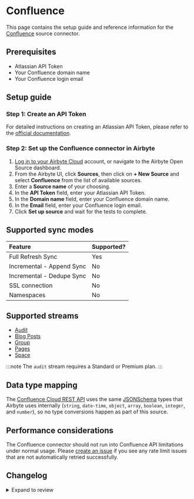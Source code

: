 # Confluence

This page contains the setup guide and reference information for the
[Confluence](https://www.atlassian.com/software/confluence) source connector.

## Prerequisites

- Atlassian API Token
- Your Confluence domain name
- Your Confluence login email

## Setup guide

### Step 1: Create an API Token

For detailed instructions on creating an Atlassian API Token, please refer to the
[official documentation](https://support.atlassian.com/atlassian-account/docs/manage-api-tokens-for-your-atlassian-account/).

### Step 2: Set up the Confluence connector in Airbyte

1. [Log in to your Airbyte Cloud](https://cloud.airbyte.com/workspaces) account, or navigate to the Airbyte Open Source dashboard.
2. From the Airbyte UI, click **Sources**, then click on **+ New Source** and select **Confluence** from the list of available sources.
3. Enter a **Source name** of your choosing.
4. In the **API Token** field, enter your Atlassian API Token.
5. In the **Domain name** field, enter your Confluence domain name.
6. In the **Email** field, enter your Confluence login email.
7. Click **Set up source** and wait for the tests to complete.

## Supported sync modes

| Feature                   | Supported? |
| :------------------------ | :--------- |
| Full Refresh Sync         | Yes        |
| Incremental - Append Sync | No         |
| Incremental - Dedupe Sync | No         |
| SSL connection            | No         |
| Namespaces                | No         |

## Supported streams

- [Audit](https://developer.atlassian.com/cloud/confluence/rest/api-group-audit/#api-wiki-rest-api-audit-get)
- [Blog Posts](https://developer.atlassian.com/cloud/confluence/rest/v2/api-group-blog-post/#api-blogposts-get)
- [Group](https://developer.atlassian.com/cloud/confluence/rest/api-group-group/#api-wiki-rest-api-group-get)
- [Pages](https://developer.atlassian.com/cloud/confluence/rest/v2/api-group-page/#api-pages-get)
- [Space](https://developer.atlassian.com/cloud/confluence/rest/v2/api-group-space/#api-spaces-get)

:::note
The `audit` stream requires a Standard or Premium plan.
:::

## Data type mapping

The [Confluence Cloud REST API](https://developer.atlassian.com/cloud/confluence/rest/v1/intro/#about) uses the same [JSONSchema](https://json-schema.org/understanding-json-schema/reference/index.html) types that Airbyte uses internally \(`string`, `date-time`, `object`, `array`, `boolean`, `integer`, and `number`\), so no type conversions happen as part of this source.

## Performance considerations

The Confluence connector should not run into Confluence API limitations under normal usage. Please [create an issue](https://github.com/airbytehq/airbyte/issues) if you see any rate limit issues that are not automatically retried successfully.

## Changelog

<details>
  <summary>Expand to review</summary>

| Version | Date       | Pull Request                                             | Subject                                                                         |
| :------ | :--------- | :------------------------------------------------------- | :------------------------------------------------------------------------------ |
| 1.0.16 | 2025-08-09 | [64777](https://github.com/airbytehq/airbyte/pull/64777) | Update dependencies |
| 1.0.15 | 2025-08-02 | [64318](https://github.com/airbytehq/airbyte/pull/64318) | Update dependencies |
| 1.0.14 | 2025-07-26 | [63958](https://github.com/airbytehq/airbyte/pull/63958) | Update dependencies |
| 1.0.13 | 2025-07-19 | [63597](https://github.com/airbytehq/airbyte/pull/63597) | Update dependencies |
| 1.0.12 | 2025-07-12 | [63027](https://github.com/airbytehq/airbyte/pull/63027) | Update dependencies |
| 1.0.11 | 2025-07-05 | [62797](https://github.com/airbytehq/airbyte/pull/62797) | Update dependencies |
| 1.0.10 | 2025-06-28 | [62380](https://github.com/airbytehq/airbyte/pull/62380) | Update dependencies |
| 1.0.9 | 2025-06-22 | [61996](https://github.com/airbytehq/airbyte/pull/61996) | Update dependencies |
| 1.0.8 | 2025-06-14 | [61176](https://github.com/airbytehq/airbyte/pull/61176) | Update dependencies |
| 1.0.7 | 2025-05-24 | [60406](https://github.com/airbytehq/airbyte/pull/60406) | Update dependencies |
| 1.0.6 | 2025-05-10 | [59921](https://github.com/airbytehq/airbyte/pull/59921) | Update dependencies |
| 1.0.5 | 2025-05-03 | [59442](https://github.com/airbytehq/airbyte/pull/59442) | Update dependencies |
| 1.0.4 | 2025-04-26 | [58851](https://github.com/airbytehq/airbyte/pull/58851) | Update dependencies |
| 1.0.3 | 2025-04-19 | [58320](https://github.com/airbytehq/airbyte/pull/58320) | Update dependencies |
| 1.0.2 | 2025-04-12 | [57774](https://github.com/airbytehq/airbyte/pull/57774) | Update dependencies |
| 1.0.1 | 2025-04-05 | [57269](https://github.com/airbytehq/airbyte/pull/57269) | Update dependencies |
| 1.0.0 | 2025-04-01 | [55876](https://github.com/airbytehq/airbyte/pull/55876) | Migrate API to V2 |
| 0.3.16 | 2025-03-29 | [56506](https://github.com/airbytehq/airbyte/pull/56506) | Update dependencies |
| 0.3.15 | 2025-03-22 | [55966](https://github.com/airbytehq/airbyte/pull/55966) | Update dependencies |
| 0.3.14 | 2025-03-08 | [55335](https://github.com/airbytehq/airbyte/pull/55335) | Update dependencies |
| 0.3.13 | 2025-03-01 | [54978](https://github.com/airbytehq/airbyte/pull/54978) | Update dependencies |
| 0.3.12 | 2025-02-22 | [54431](https://github.com/airbytehq/airbyte/pull/54431) | Update dependencies |
| 0.3.11 | 2025-02-15 | [53715](https://github.com/airbytehq/airbyte/pull/53715) | Update dependencies |
| 0.3.10 | 2025-02-08 | [53317](https://github.com/airbytehq/airbyte/pull/53317) | Update dependencies |
| 0.3.9 | 2025-02-01 | [52865](https://github.com/airbytehq/airbyte/pull/52865) | Update dependencies |
| 0.3.8 | 2025-01-25 | [52314](https://github.com/airbytehq/airbyte/pull/52314) | Update dependencies |
| 0.3.7 | 2025-01-18 | [51633](https://github.com/airbytehq/airbyte/pull/51633) | Update dependencies |
| 0.3.6 | 2025-01-11 | [51109](https://github.com/airbytehq/airbyte/pull/51109) | Update dependencies |
| 0.3.5 | 2024-12-28 | [50564](https://github.com/airbytehq/airbyte/pull/50564) | Update dependencies |
| 0.3.4 | 2024-12-21 | [49541](https://github.com/airbytehq/airbyte/pull/49541) | Update dependencies |
| 0.3.3 | 2024-12-12 | [48263](https://github.com/airbytehq/airbyte/pull/48263) | Update dependencies |
| 0.3.2 | 2024-10-28 | [47553](https://github.com/airbytehq/airbyte/pull/47553) | Update dependencies |
| 0.3.1 | 2024-08-16 | [44196](https://github.com/airbytehq/airbyte/pull/44196) | Bump source-declarative-manifest version |
| 0.3.0 | 2024-08-15 | [44162](https://github.com/airbytehq/airbyte/pull/44162) | Refactor connector to manifest-only format |
| 0.2.16 | 2024-08-10 | [43573](https://github.com/airbytehq/airbyte/pull/43573) | Update dependencies |
| 0.2.15 | 2024-08-03 | [43053](https://github.com/airbytehq/airbyte/pull/43053) | Update dependencies |
| 0.2.14 | 2024-07-27 | [42699](https://github.com/airbytehq/airbyte/pull/42699) | Update dependencies |
| 0.2.13 | 2024-07-20 | [42333](https://github.com/airbytehq/airbyte/pull/42333) | Update dependencies |
| 0.2.12 | 2024-07-13 | [41857](https://github.com/airbytehq/airbyte/pull/41857) | Update dependencies |
| 0.2.11 | 2024-07-10 | [41398](https://github.com/airbytehq/airbyte/pull/41398) | Update dependencies |
| 0.2.10 | 2024-07-09 | [41270](https://github.com/airbytehq/airbyte/pull/41270) | Update dependencies |
| 0.2.9 | 2024-07-06 | [41013](https://github.com/airbytehq/airbyte/pull/41013) | Update dependencies |
| 0.2.8 | 2024-06-25 | [40436](https://github.com/airbytehq/airbyte/pull/40436) | Update dependencies |
| 0.2.7 | 2024-06-22 | [40115](https://github.com/airbytehq/airbyte/pull/40115) | Update dependencies |
| 0.2.6 | 2024-06-15 | [39495](https://github.com/airbytehq/airbyte/pull/39495) | Fix parameters as comma separated single string |
| 0.2.5 | 2024-06-06 | [39261](https://github.com/airbytehq/airbyte/pull/39261) | [autopull] Upgrade base image to v1.2.2 |
| 0.2.4 | 2024-05-14 | [38137](https://github.com/airbytehq/airbyte/pull/38137) | Make connector compatible with the builder |
| 0.2.3 | 2024-04-19 | [37143](https://github.com/airbytehq/airbyte/pull/37143) | Upgrade to CDK 0.80.0 and manage dependencies with Poetry. |
| 0.2.2 | 2024-04-15 | [37143](https://github.com/airbytehq/airbyte/pull/37143) | Base image migration: remove Dockerfile and use the python-connector-base image |
| 0.2.1 | 2024-04-12 | [37143](https://github.com/airbytehq/airbyte/pull/37143) | schema descriptions |
| 0.2.0 | 2023-08-14 | [29125](https://github.com/airbytehq/airbyte/pull/29125) | Migrate Confluence Source Connector to Low Code |
| 0.1.3 | 2023-03-13 | [23988](https://github.com/airbytehq/airbyte/pull/23988) | Add view and storage to pages body, add check for stream Audit |
| 0.1.2 | 2023-03-06 | [23775](https://github.com/airbytehq/airbyte/pull/23775) | Set additionalProperties: true, update docs and spec |
| 0.1.1 | 2022-01-31 | [9831](https://github.com/airbytehq/airbyte/pull/9831) | Fix: Spec was not pushed to cache |
| 0.1.0 | 2021-11-05 | [7241](https://github.com/airbytehq/airbyte/pull/7241) | 🎉 New Source: Confluence |

</details>
